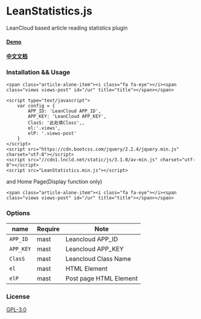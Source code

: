 # LeanStatistics.js
LeanCloud based article reading statistics plugin

#### [Demo](https://note.isweic.com/LeanStatistics.js-demo/)
#### [中文文档](https://note.isweic.com/LeanStatistics.js/)

### Installation && Usage

```
<span class="article-alone-item"><i class="fa fa-eye"></i><span class="views views-post" id="/ur" title="title"></span></span>

<script type="text/javascript">
	var config = {
		APP_ID: 'LeanCloud APP_ID',
		APP_KEY: 'LeanCloud APP_KEY',
		ClasS: '此处填Class',,
		el:'.views',
		elP: '.views-post'
	}
</script>
<script src="https://cdn.bootcss.com/jquery/2.2.4/jquery.min.js" charset="utf-8"></script>
<script src="//cdn1.lncld.net/static/js/3.1.0/av-min.js" charset="utf-8"></script>
<script src="LeanStatistics.min.js"></script>
```
and Home Page(Display function only)

```
<span class="article-alone-item"><i class="fa fa-eye"></i><span class="views views-post" id="/ur" title="title"></span></span>
```
### Options
|      name     |   Require   |   Note    |  
| ------------- | ----------- | --------------- |  
|      `APP_ID`     |     mast    | Leancloud APP_ID           | 
|      `APP_KEY`     |     mast    | Leancloud APP_KEY          |   
|   `ClasS`    |     mast    | Leancloud Class Name          | 
|   `el`   |     mast    | HTML Element          | 
|   `elP`   |     mast    | Post page HTML Element          | 


### License
[GPL-3.0](https://github.com/Weic96/LeanStatistics.js/master/LICENSE)
